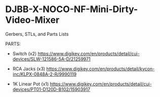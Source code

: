 # DJBB-X-NOCO-NF-Mini-Dirty-Video-Mixer
Gerbers, STLs, and Parts Lists

PARTS:

- Switch (x2) https://www.digikey.com/en/products/detail/cui-devices/SLW-121586-5A-D/21259971

- RCA Jacks (x3) https://www.digikey.com/en/products/detail/kycon-inc/KLPX-0848A-2-R/9990119

- 1K Linear Pot (x1) https://www.digikey.com/en/products/detail/cui-devices/PT01-D120D-B102/15903917
